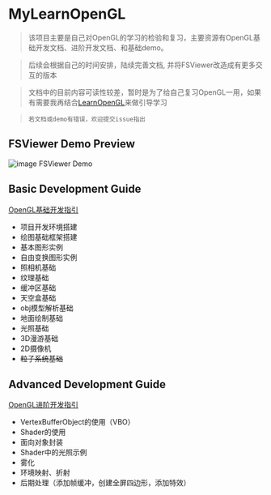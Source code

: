 # MyLearnOpenGL

> 该项目主要是自己对OpenGL的学习的检验和复习，主要资源有OpenGL基础开发文档、进阶开发文档、和基础demo。

> 后续会根据自己的时间安排，陆续完善文档, 并将FSViewer改造成有更多交互的版本

> 文档中的目前内容可读性较差，暂时是为了给自己复习OpenGL一用，如果有需要我再结合[LearnOpenGL](https://learnopengl-cn.github.io/)来做引导学习

> `若文档或demo有错误，欢迎提交issue指出`

## FSViewer Demo Preview
![image FSViewer Demo](http://ovwfvn3zo.bkt.clouddn.com/QQ20180513-075430@2x.png?imageView2/2/w/520/h/354/interlace/1/q/100)

## Basic Development Guide
[OpenGL基础开发指引](/docs/basic_note.md)

* 项目开发环境搭建
* 绘图基础框架搭建
* 基本图形实例
* 自由变换图形实例
* 照相机基础
* 纹理基础
* 缓冲区基础
* 天空盒基础
* obj模型解析基础
* 地面绘制基础
* 光照基础
* 3D漫游基础
* 2D摄像机
* <del>粒子系统基础</dev>

## Advanced Development Guide
[OpenGL进阶开发指引](/docs/improve_note.md)

* VertexBufferObject的使用（VBO）
* Shader的使用
* 面向对象封装
* Shader中的光照示例
* 雾化
* 环境映射、折射
* 后期处理（添加帧缓冲，创建全屏四边形，添加特效）
